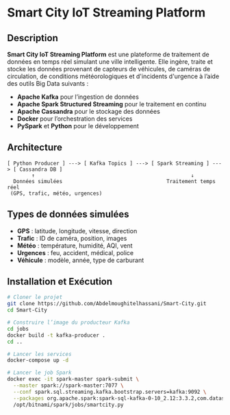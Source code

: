 
# Smart City IoT Streaming Platform  

## Description  
**Smart City IoT Streaming Platform** est une plateforme de traitement de données en temps réel simulant une ville intelligente. Elle ingère, traite et stocke les données provenant de capteurs de véhicules, de caméras de circulation, de conditions météorologiques et d'incidents d'urgence à l’aide des outils Big Data suivants :  
- **Apache Kafka** pour l’ingestion de données  
- **Apache Spark Structured Streaming** pour le traitement en continu  
- **Apache Cassandra** pour le stockage des données  
- **Docker** pour l’orchestration des services  
- **PySpark** et **Python** pour le développement  

## Architecture  

```
[ Python Producer ] ---> [ Kafka Topics ] ---> [ Spark Streaming ] ---> [ Cassandra DB ]
        ↑                                                   ↓
  Données simulées                                  Traitement temps réel
 (GPS, trafic, météo, urgences)
```

## Types de données simulées  

- **GPS** : latitude, longitude, vitesse, direction  
- **Trafic** : ID de caméra, position, images  
- **Météo** : température, humidité, AQI, vent  
- **Urgences** : feu, accident, médical, police  
- **Véhicule** : modèle, année, type de carburant  

## Installation et Exécution  

```bash
# Cloner le projet
git clone https://github.com/Abdelmoughitelhassani/Smart-City.git
cd Smart-City

# Construire l’image du producteur Kafka
cd jobs
docker build -t kafka-producer .
cd ..

# Lancer les services
docker-compose up -d

# Lancer le job Spark
docker exec -it spark-master spark-submit \
  --master spark://spark-master:7077 \
  --conf spark.sql.streaming.kafka.bootstrap.servers=kafka:9092 \
  --packages org.apache.spark:spark-sql-kafka-0-10_2.12:3.3.2,com.datastax.spark:spark-cassandra-connector_2.12:3.3.0,com.github.jnr:jnr-posix:3.1.15 \
  /opt/bitnami/spark/jobs/smartcity.py
```


